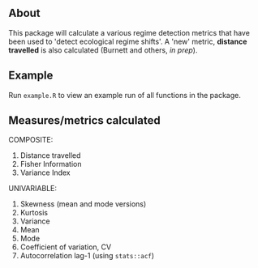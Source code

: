## About  
This package will calculate a various regime detection metrics that have been used to 'detect ecological regime shifts'. A 'new' metric, **distance travelled** is also calculated (Burnett and others, *in prep*). 

## Example
Run `example.R` to view an example run of all functions in the package.

## Measures/metrics calculated  

COMPOSITE:
1. Distance travelled
1. Fisher Information
1. Variance Index

UNIVARIABLE:
1. Skewness (mean and mode versions)
1. Kurtosis
1. Variance
1. Mean
1. Mode
1. Coefficient of variation, CV
1. Autocorrelation lag-1 (using `stats::acf`)

